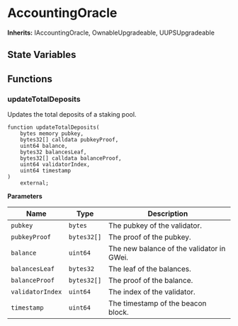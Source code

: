 <script setup>
  import config from '@berachain/config/constants.json';
</script>

# AccountingOracle

<template v-if="config.contracts.stakingPools.accountingOracle['mainnet-address']">
> <small><a target="_blank" :href="config.mainnet.dapps.berascan.url + 'address/' + config.contracts.stakingPools.accountingOracle['mainnet-address']">{{config.contracts.stakingPools.accountingOracle['mainnet-address']}}</a><span v-if="config.contracts.stakingPools.accountingOracle.abi">&nbsp;|&nbsp;<a target="_blank" :href="config.contracts.stakingPools.accountingOracle.abi">ABI JSON</a></span></small>
</template>

**Inherits:**
IAccountingOracle, OwnableUpgradeable, UUPSUpgradeable

## State Variables

## Functions

### updateTotalDeposits

Updates the total deposits of a staking pool.

```solidity
function updateTotalDeposits(
    bytes memory pubkey,
    bytes32[] calldata pubkeyProof,
    uint64 balance,
    bytes32 balancesLeaf,
    bytes32[] calldata balanceProof,
    uint64 validatorIndex,
    uint64 timestamp
)
    external;
```

**Parameters**

| Name             | Type        | Description                               |
| ---------------- | ----------- | ----------------------------------------- |
| `pubkey`         | `bytes`     | The pubkey of the validator.              |
| `pubkeyProof`    | `bytes32[]` | The proof of the pubkey.                  |
| `balance`        | `uint64`    | The new balance of the validator in GWei. |
| `balancesLeaf`   | `bytes32`   | The leaf of the balances.                 |
| `balanceProof`   | `bytes32[]` | The proof of the balance.                 |
| `validatorIndex` | `uint64`    | The index of the validator.               |
| `timestamp`      | `uint64`    | The timestamp of the beacon block.        |
